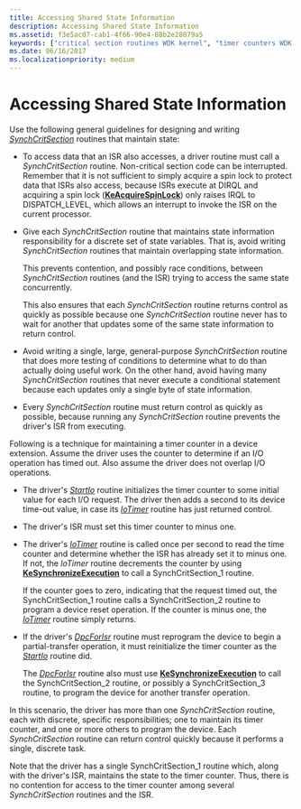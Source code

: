 ```yaml
---
title: Accessing Shared State Information
description: Accessing Shared State Information
ms.assetid: f3e5ac07-cab1-4f66-90e4-88b2e28079a5
keywords: ["critical section routines WDK kernel", "timer counters WDK kernel", "shared state information WDK kernel"]
ms.date: 06/16/2017
ms.localizationpriority: medium
---
```


# Accessing Shared State Information





Use the following general guidelines for designing and writing [*SynchCritSection*](https://docs.microsoft.com/windows-hardware/drivers/ddi/wdm/nc-wdm-ksynchronize_routine) routines that maintain state:

-   To access data that an ISR also accesses, a driver routine must call a *SynchCritSection* routine. Non-critical section code can be interrupted. Remember that it is not sufficient to simply acquire a spin lock to protect data that ISRs also access, because ISRs execute at DIRQL and acquiring a spin lock ([**KeAcquireSpinLock**](https://docs.microsoft.com/windows-hardware/drivers/ddi/wdm/nf-wdm-keacquirespinlock)) only raises IRQL to DISPATCH\_LEVEL, which allows an interrupt to invoke the ISR on the current processor.

-   Give each *SynchCritSection* routine that maintains state information responsibility for a discrete set of state variables. That is, avoid writing *SynchCritSection* routines that maintain overlapping state information.

    This prevents contention, and possibly race conditions, between *SynchCritSection* routines (and the ISR) trying to access the same state concurrently.

    This also ensures that each *SynchCritSection* routine returns control as quickly as possible because one *SynchCritSection* routine never has to wait for another that updates some of the same state information to return control.

-   Avoid writing a single, large, general-purpose *SynchCritSection* routine that does more testing of conditions to determine what to do than actually doing useful work. On the other hand, avoid having many *SynchCritSection* routines that never execute a conditional statement because each updates only a single byte of state information.

-   Every *SynchCritSection* routine must return control as quickly as possible, because running any *SynchCritSection* routine prevents the driver's ISR from executing.

Following is a technique for maintaining a timer counter in a device extension. Assume the driver uses the counter to determine if an I/O operation has timed out. Also assume the driver does not overlap I/O operations.

-   The driver's [*StartIo*](https://docs.microsoft.com/windows-hardware/drivers/ddi/wdm/nc-wdm-driver_startio) routine initializes the timer counter to some initial value for each I/O request. The driver then adds a second to its device time-out value, in case its [*IoTimer*](https://docs.microsoft.com/windows-hardware/drivers/ddi/wdm/nc-wdm-io_timer_routine) routine has just returned control.

-   The driver's ISR must set this timer counter to minus one.

-   The driver's [*IoTimer*](https://docs.microsoft.com/windows-hardware/drivers/ddi/wdm/nc-wdm-io_timer_routine) routine is called once per second to read the time counter and determine whether the ISR has already set it to minus one. If not, the *IoTimer* routine decrements the counter by using [**KeSynchronizeExecution**](https://docs.microsoft.com/windows-hardware/drivers/ddi/wdm/nf-wdm-kesynchronizeexecution) to call a SynchCritSection\_1 routine.

    If the counter goes to zero, indicating that the request timed out, the SynchCritSection\_1 routine calls a SynchCritSection\_2 routine to program a device reset operation. If the counter is minus one, the [*IoTimer*](https://docs.microsoft.com/windows-hardware/drivers/ddi/wdm/nc-wdm-io_timer_routine) routine simply returns.

-   If the driver's [*DpcForIsr*](https://docs.microsoft.com/windows-hardware/drivers/ddi/wdm/nc-wdm-io_dpc_routine) routine must reprogram the device to begin a partial-transfer operation, it must reinitialize the timer counter as the [*StartIo*](https://docs.microsoft.com/windows-hardware/drivers/ddi/wdm/nc-wdm-driver_startio) routine did.

    The [*DpcForIsr*](https://docs.microsoft.com/windows-hardware/drivers/ddi/wdm/nc-wdm-io_dpc_routine) routine also must use [**KeSynchronizeExecution**](https://docs.microsoft.com/windows-hardware/drivers/ddi/wdm/nf-wdm-kesynchronizeexecution) to call the SynchCritSection\_2 routine, or possibly a SynchCritSection\_3 routine, to program the device for another transfer operation.

In this scenario, the driver has more than one *SynchCritSection* routine, each with discrete, specific responsibilities; one to maintain its timer counter, and one or more others to program the device. Each *SynchCritSection* routine can return control quickly because it performs a single, discrete task.

Note that the driver has a single SynchCritSection\_1 routine which, along with the driver's ISR, maintains the state to the timer counter. Thus, there is no contention for access to the timer counter among several *SynchCritSection* routines and the ISR.

 

 




